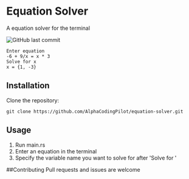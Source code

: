 # Equation Solver
A equation solver for the terminal

![GitHub last commit](https://img.shields.io/github/last-commit/AlphaCodingPilot/equation-solver)

```
Enter equation
-6 + 9/x = x * 3
Solve for x
x = {1, -3}
```

## Installation
Clone the repository:
```
git clone https://github.com/AlphaCodingPilot/equation-solver.git
```
## Usage
1. Run main.rs
2. Enter an equation in the terminal
3. Specify the variable name you want to solve for after 'Solve for '

##Contributing
Pull requests and issues are welcome
